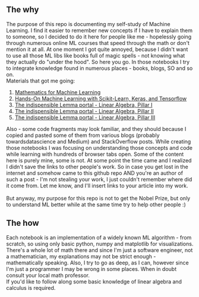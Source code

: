 ## The why
The purpose of this repo is documenting my self-study of Machine Learning. I find it easier to remember new concepts 
if I have to explain them to someone, so I decided to do it here for people like me - hopelessly going through numerous
online ML courses that speed through the math or don't mention it at all. At one moment I got quite annoyed, because 
I didn't want to use all those ML libs like books full of magic spells - not knowing what they actually do "under the hood". 
So here you go. In those notebooks I try to integrate knowledge found in numerous places - books, blogs, SO and so on. <br />
Materials that got me going:
1. [Mathematics for Machine Learning](https://www.amazon.pl/Mathematics-Machine-Learning-Peter-Deisenroth/dp/110845514X/ref=asc_df_110845514X/?tag=plshogostdde-21&linkCode=df0&hvadid=504294727344&hvpos=&hvnetw=g&hvrand=373942613087480818&hvpone=&hvptwo=&hvqmt=&hvdev=c&hvdvcmdl=&hvlocint=&hvlocphy=9067589&hvtargid=pla-898490796899&psc=1)
2. [Hands-On Machine Learning with Scikit-Learn, Keras, and Tensorflow](https://www.amazon.pl/Hands-Machine-Learning-Scikit-Learn-Tensorflow/dp/1492032646/ref=asc_df_1492032646/?tag=plshogostdde-21&linkCode=df0&hvadid=504523906021&hvpos=&hvnetw=g&hvrand=15920467028215595469&hvpone=&hvptwo=&hvqmt=&hvdev=c&hvdvcmdl=&hvlocint=&hvlocphy=9067589&hvtargid=pla-523968811896&psc=1)
3. [The indispensible Lemma portal - Linear Algebra, Pillar I](https://www.lem.ma/books/AIApowDnjlDDQrp-uOZVow/landing)
4. [The indispensible Lemma portal - Linear Algebra, Pillar II](https://www.lem.ma/books/BpCFAP27bgq6U3D-ympsug/landing)
5. [The indispensible Lemma portal - Linear Algebra, Pillar III](https://www.lem.ma/books/DDzhEUQ2gVQffuQD0Tewug/landing)

Also - some code fragments may look familiar, and they should because I copied and pasted some of them from 
various blogs (probably towardsdatascience and Medium) and StackOverflow posts. While creating those notebooks I was focusing
on understanding those concepts and code while learning with hundreds of browser tabs open. Some of the content here
is purely mine, some is not. At some point the time came and I realized I didn't save the links to other people's work. 
So in case you get lost in the internet and somehow came to this github repo AND you're an author of such a post -
I'm not stealing your work, I just couldn't remember where did it come from. Let me know, and I'll insert links to your 
article into my work.
<br /> <br />
But anyway, my purpose for this repo is not to get the Nobel Prize, but only to understand ML better while at the same
time try to help other people :)

## The how
Each notebook is an implementation of a widely known ML algorithm - from scratch, 
so using only basic python, numpy and matplotlib for visualizations. There's a whole lot
of math there and since I'm just a software engineer, not a mathematician, my explanations may not be
strict enough - mathematically speaking. Also, I try to go as deep, as I can, however since I'm just a programmer
I may be wrong in some places. When in doubt consult your local math professor.<br />
If you'd like to follow along some basic knowledge of linear algebra and calculus is required.